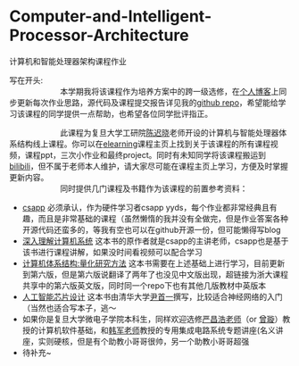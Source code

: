 # Computer-and-Intelligent-Processor-Architecture
计算机和智能处理器架构课程作业


写在开头:\
&emsp;&emsp;&emsp;&emsp;&emsp;&emsp;&ensp;本学期我将该课程作为培养方案中的跨一级选修，在[个人博客](https://desirable98.github.io/Home/)上同步更新每次作业思路，源代码及课程提交报告详见我的[github repo]()，希望能给学习该课程的同学提供一点帮助，也希望各位同学批评指正。

&emsp;&emsp;&emsp;&emsp;&emsp;&emsp;&ensp;此课程为复旦大学工研院[陈迟晓](https://cihlab.github.io)老师开设的计算机与智能处理器体系结构线上课程。你可以在[elearning](https://elearning.fudan.edu.cn/courses/26051)课程主页上找到关于该课程的所有课程视频，课程ppt，三次小作业和最终project。同时有未知同学将该课程搬运到[bilibili](https://www.bilibili.com/video/BV1ff4y1X7kP?from=search&seid=16292078558108279068)，但不属于老师本人维护，请大家尽可能在课程主页上学习，方便及时掌握更新内容。\
&emsp;&emsp;&emsp;&emsp;&emsp;&emsp;&ensp;同时提供几门课程及书籍作为该课程的前置参考资料：
 - [csapp](http://www.cs.cmu.edu/~./213/schedule.html) 必须承认，作为硬件学习者csapp yyds，每个作业都非常经典且有趣，而且是非常基础的课程（虽然懒惰的我并没有全做完，但是作业答案各种开源代码还蛮多的，等我有空也可以在github开源一份，但可能懒得写blog
 - [深入理解计算机系统](https://github.com/wangmu89/Book-CSAPP) 这本书的原作者就是csapp的主讲老师，csapp也是基于该书进行课程讲解，如果没时间看视频可以配合学习
 - [计算机体系结构:量化研究方法](https://github.com/QSCTech/zju-icicles/blob/master/计算机体系结构/教材/第6版/计算机体系结构量化方法第六版英文版.pdf) 这本书需要在上述基础上进行学习，目前更新到第六版，但是第六版说翻译了两年了也没见中文版出现，超链接为浙大课程共享中的第六版英文版，同时同一个repo下也有其他几版教材中英版本
 - [人工智能芯片设计](https://item.jd.com/12905294.html) 这本书由清华大学[尹首一](http://www.ime.tsinghua.edu.cn/info/1015/1018.htm)撰写，比较适合神经网络的入门（当然也适合写本子，逃～
 - 如果你是复旦大学微电子学院本科生，同样欢迎选修[严昌浩老师](https://sme.fudan.edu.cn/info/detail?id=191)（or [曾璇](https://sme.fudan.edu.cn/info/detail?id=204)）教授的计算机软件基础，和[韩军老师](https://sme.fudan.edu.cn/info/detail?id=134)教授的专用集成电路系统专题讲座(名义讲座，实则硬核，但是有个助教小哥哥很帅，另一个助教小哥哥超强
 - 待补充~
